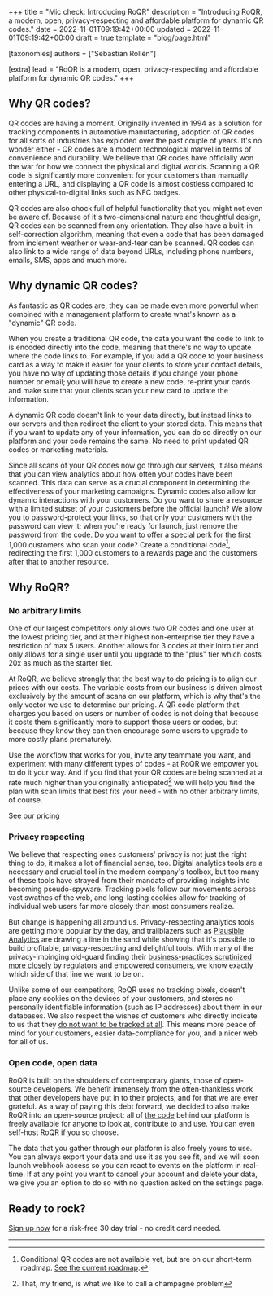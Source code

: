 +++
title = "Mic check: Introducing RoQR"
description = "Introducing RoQR, a modern, open, privacy-respecting and affordable platform for dynamic QR codes."
date = 2022-11-01T09:19:42+00:00
updated = 2022-11-01T09:19:42+00:00
draft = true
template = "blog/page.html"

[taxonomies]
authors = ["Sebastian Rollén"]

[extra]
lead = "RoQR is a modern, open, privacy-respecting and affordable platform for dynamic QR codes."
+++

## Why QR codes?

QR codes are having a moment. Originally invented in 1994 as a solution for tracking components in automotive manufacturing, adoption of QR codes for all sorts of industries has exploded over the past couple of years. It's no wonder either - QR codes are a modern technological marvel in terms of convenience and durability. We believe that QR codes have officially won the war for how we connect the physical and digital worlds. Scanning a QR code is significantly more convenient for your customers than manually entering a URL, and displaying a QR code is almost costless compared to other physical-to-digital links such as NFC badges.

QR codes are also chock full of helpful functionality that you might not even be aware of. Because of it's two-dimensional nature and thoughtful design, QR codes can be scanned from any orientation. They also have a built-in self-correction algorithm, meaning that even a code that has been damaged from inclement weather or wear-and-tear can be scanned. QR codes can also link to a wide range of data beyond URLs, including phone numbers, emails, SMS, apps and much more. 

## Why dynamic QR codes?

As fantastic as QR codes are, they can be made even more powerful when combined with a management platform to create what's known as a "dynamic" QR code.

When you create a traditional QR code, the data you want the code to link to is encoded directly into the code, meaning that there's no way to update where the code links to. For example, if you add a QR code to your business card as a way to make it easier for your clients to store your contact details, you have no way of updating those details if you change your phone number or email; you will have to create a new code, re-print your cards and make sure that your clients scan your new card to update the information.

A dynamic QR code doesn't link to your data directly, but instead links to our servers and then redirect the client to your stored data. This means that if you want to update any of your information, you can do so directly on our platform and your code remains the same. No need to print updated QR codes or marketing materials.

Since all scans of your QR codes now go through our servers, it also means that you can view analytics about how often your codes have been scanned. This data can serve as a crucial component in determining the effectiveness of your marketing campaigns. Dynamic codes also allow for dynamic interactions with your customers. Do you want to share a resource with a limited subset of your customers before the official launch? We allow you to password-protect your links, so that only your customers with the password can view it; when you're ready for launch, just remove the password from the code. Do you want to offer a special perk for the first 1,000 customers who scan your code? Create a conditional code[^1], redirecting the first 1,000 customers to a rewards page and the customers after that to another resource.

## Why RoQR?

### No arbitrary limits

One of our largest competitors only allows two QR codes and one user at the lowest pricing tier, and at their highest non-enterprise tier they have a restriction of max 5 users. Another allows for 3 codes at their intro tier and only allows for a single user until you upgrade to the "plus" tier which costs 20x as much as the starter tier.

At RoQR, we believe strongly that the best way to do pricing is to align our prices with our costs. The variable costs from our business is driven almost exclusively by the amount of scans on our platform, which is why that's the only vector we use to determine our pricing. A QR code platform that charges you based on users or number of codes is not doing that because it costs them significantly more to support those users or codes, but because they know they can then encourage some users to upgrade to more costly plans prematurely.

Use the workflow that works for you, invite any teammate you want, and experiment with many different types of codes - at RoQR we empower you to do it your way. And if you find that your QR codes are being scanned at a rate much higher than you originally anticipated[^2] we will help you find the plan with scan limits that best fits your need - with no other arbitrary limits, of course.

[See our pricing](https://roqr.app/marketing#Pricing)

### Privacy respecting

We believe that respecting ones customers' privacy is not just the right thing to do, it makes a lot of financial sense, too. Digital analytics tools are a necessary and crucial tool in the modern company's toolbox, but too many of these tools have strayed from their mandate of providing insights into becoming pseudo-spyware. Tracking pixels follow our movements across vast swathes of the web, and long-lasting cookies allow for tracking of individual web users far more closely than most consumers realize. 

But change is happening all around us. Privacy-respecting analytics tools are getting more popular by the day, and trailblazers such as [Plausible Analytics](https://plausible.io/) are drawing a line in the sand while showing that it's possible to build profitable, privacy-respecting and delightful tools. With many of the privacy-impinging old-guard finding their [business-practices scrutinized more closely](https://techcrunch.com/2022/06/23/google-analytics-italy-eu-data-transfers/) by regulators and empowered consumers, we know exactly which side of that line we want to be on.

Unlike some of our competitors, RoQR uses no tracking pixels, doesn't place any cookies on the devices of your customers, and stores no personally identifiable information (such as IP addresses) about them in our databases. We also respect the wishes of customers who directly indicate to us that they [do not want to be tracked at all](https://developer.mozilla.org/en-US/docs/Web/HTTP/Headers/DNT). This means more peace of mind for your customers, easier data-compliance for you, and a nicer web for all of us.

### Open code, open data

RoQR is built on the shoulders of contemporary giants, those of open-source developers. We benefit immensely from the often-thankless work that other developers have put in to their projects, and for that we are ever grateful. As a way of paying this debt forward, we decided to also make RoQR into an open-source project: all of [the code](https://github.com/RoQR/RoQR) behind our platform is freely available for anyone to look at, contribute to and use. You can even self-host RoQR if you so choose.

The data that you gather through our platform is also freely yours to use. You can always export your data and use it as you see fit, and we will soon launch webhook access so you can react to events on the platform in real-time. If at any point you want to cancel your account and delete your data, we give you an option to do so with no question asked on the settings page.

## Ready to rock?

[Sign up now](https://roqr.app/users/sign_up) for a risk-free 30 day trial - no credit card needed.

---
[^1]: Conditional QR codes are not available yet, but are on our short-term roadmap. [See the current roadmap](../../docs/roadmap.md).

[^2]: That, my friend, is what we like to call a champagne problem
